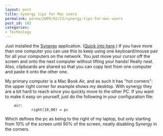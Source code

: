 ```yaml
---
layout: post
title: Synergy tips for Mac users
permalink: perma/2009/02/23/synergy-tips-for-mac-users
post_id: 182
categories: 
- Technology
---
```


Just installed the <a href="http://synergy2.sourceforge.net/">Synergy</a>
application. (<a href="http://synergy2.sourceforge.net/about.html">Quick into
here</a>.) If you have more than one computer you can use this to keep using
one keyboard/mouse pair for all your computers on the network. You just move
your cursor off the screen and onto the next computer without lifting your
hands! Really neat. Also, clipboards are shared so that you can copy text from
one computer and paste it onto the other one.

My primary computer is a Mac Book Air, and as such it has "hot corners": the
upper right corner for example shows my desktop. With synergy they are a bit
hard to reach since you quickly move to the other PC. If you want to make it
easy on yourself, just do the following in your configuration file:

        air:
                right(10,90) = pc

Which defines the pc as being to the right of my laptop, but only starting from
10% of the screen until 90% of the screen, neatly disabling Synergy in the
corners.
